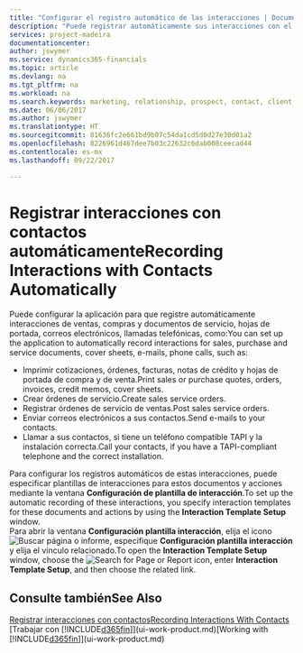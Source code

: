 ```yaml
---
title: "Configurar el registro automático de las interacciones | Documentos de Microsoft"
description: "Puede registrar automáticamente sus interacciones con el cliente, por ejemplo, para ventas, compras y documentos de servicio o llamadas telefónicas."
services: project-madeira
documentationcenter: 
author: jswymer
ms.service: dynamics365-financials
ms.topic: article
ms.devlang: na
ms.tgt_pltfrm: na
ms.workload: na
ms.search.keywords: marketing, relationship, prospect, contact, client, customer
ms.date: 06/06/2017
ms.author: jswymer
ms.translationtype: HT
ms.sourcegitcommit: 81636fc2e661bd9b07c54da1cd5d0d27e30d01a2
ms.openlocfilehash: 8226961d467dee7b03c22632c6dab008ceecad44
ms.contentlocale: es-mx
ms.lasthandoff: 09/22/2017

---
```

# <a name="recording-interactions-with-contacts-automatically"></a><span data-ttu-id="4fe34-103">Registrar interacciones con contactos automáticamente</span><span class="sxs-lookup"><span data-stu-id="4fe34-103">Recording Interactions with Contacts Automatically</span></span>
<span data-ttu-id="4fe34-104">Puede configurar la aplicación para que registre automáticamente interacciones de ventas, compras y documentos de servicio, hojas de portada, correos electrónicos, llamadas telefónicas, como:</span><span class="sxs-lookup"><span data-stu-id="4fe34-104">You can set up the application to automatically record interactions for sales, purchase and service documents, cover sheets, e-mails, phone calls, such as:</span></span>

* <span data-ttu-id="4fe34-105">Imprimir cotizaciones, órdenes, facturas, notas de crédito y hojas de portada de compra y de venta.</span><span class="sxs-lookup"><span data-stu-id="4fe34-105">Print sales or purchase quotes, orders, invoices, credit memos, cover sheets.</span></span>
* <span data-ttu-id="4fe34-106">Crear órdenes de servicio.</span><span class="sxs-lookup"><span data-stu-id="4fe34-106">Create sales service orders.</span></span>
* <span data-ttu-id="4fe34-107">Registrar órdenes de servicio de ventas.</span><span class="sxs-lookup"><span data-stu-id="4fe34-107">Post sales service orders.</span></span>
* <span data-ttu-id="4fe34-108">Enviar correos electrónicos a sus contactos.</span><span class="sxs-lookup"><span data-stu-id="4fe34-108">Send e-mails to your contacts.</span></span>
* <span data-ttu-id="4fe34-109">Llamar a sus contactos, si tiene un teléfono compatible TAPI y la instalación correcta.</span><span class="sxs-lookup"><span data-stu-id="4fe34-109">Call your contacts, if you have a TAPI-compliant telephone and the correct installation.</span></span>

<span data-ttu-id="4fe34-110">Para configurar los registros automáticos de estas interacciones, puede especificar plantillas de interacciones para estos documentos y acciones mediante la ventana **Configuración de plantilla de interacción**.</span><span class="sxs-lookup"><span data-stu-id="4fe34-110">To set up the automatic recording of these interactions, you specify interaction templates for these documents and actions by using the **Interaction Template Setup** window.</span></span>  
<span data-ttu-id="4fe34-111">Para abrir la ventana **Configuración plantilla interacción**, elija el icono ![Buscar página o informe](media/ui-search/search_small.png "icono Buscar página o informe"), especifique **Configuración plantilla interacción** y elija el vínculo relacionado.</span><span class="sxs-lookup"><span data-stu-id="4fe34-111">To open the **Interaction Template Setup** window, choose the ![Search for Page or Report](media/ui-search/search_small.png "Search for Page or Report icon") icon, enter **Interaction Template Setup**, and then choose the related link.</span></span>

## <a name="see-also"></a><span data-ttu-id="4fe34-112">Consulte también</span><span class="sxs-lookup"><span data-stu-id="4fe34-112">See Also</span></span>
[<span data-ttu-id="4fe34-113">Registrar interacciones con contactos</span><span class="sxs-lookup"><span data-stu-id="4fe34-113">Recording Interactions With Contacts</span></span>](marketing-interactions.md)  
<span data-ttu-id="4fe34-114">[Trabajar con [!INCLUDE[d365fin](includes/d365fin_md.md)]](ui-work-product.md)</span><span class="sxs-lookup"><span data-stu-id="4fe34-114">[Working with [!INCLUDE[d365fin](includes/d365fin_md.md)]](ui-work-product.md)</span></span>  


